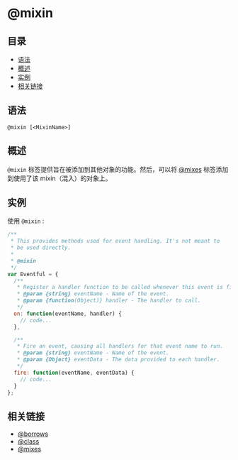 # @mixin

## 目录

- [语法](#语法)
- [概述](#概述)
- [实例](#实例)
- [相关链接](#相关链接)

## 语法

```
@mixin [<MixinName>]
```

## 概述

`@mixin` 标签提供旨在被添加到其他对象的功能。然后，可以将 [@mixes](./tags-mixes.md) 标签添加到使用了该 mixin（混入）的对象上。

## 实例

使用 `@mixin` :

```js
/**
 * This provides methods used for event handling. It's not meant to
 * be used directly.
 *
 * @mixin
 */
var Eventful = {
  /**
   * Register a handler function to be called whenever this event is fired.
   * @param {string} eventName - Name of the event.
   * @param {function(Object)} handler - The handler to call.
   */
  on: function(eventName, handler) {
    // code...
  },

  /**
   * Fire an event, causing all handlers for that event name to run.
   * @param {string} eventName - Name of the event.
   * @param {Object} eventData - The data provided to each handler.
   */
  fire: function(eventName, eventData) {
    // code...
  }
};
```

## 相关链接

- [@borrows](./tags-borrows.md)
- [@class](./tags-class.md)
- [@mixes](./tags-mixes.md)
